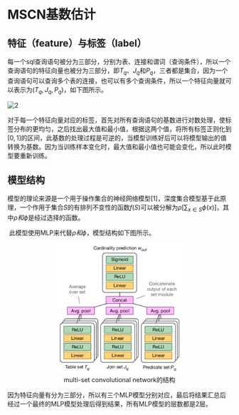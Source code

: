# MSCN基数估计

## 特征（feature）与标签（label）

​		每一个sql查询语句被分为三部分，分别为表、连接和谓词（查询条件），所以一个查询语句的特征向量也被分为三部分，即$T_{q}$、$J_{q}$和$P_{q}$，三者都是集合，因为一个查询语句可以查询多个表的连接，也可以有多个查询条件，所以一个特征向量就可以表示为$(T_{q},J_{q},P_{q})$，如下图所示。

![2](/home/lyp/Codes/JavaCodes/blog/markdown/notes/AI4DB/MSCN/2.png)

​		对于每一个特征向量对应的标签，首先对所有查询语句的基数进行对数处理，使标签分布的更均匀，之后找出最大值和最小值，根据这两个值，将所有标签正则化到$[0,1]$的区间，此基数的处理过程是可逆的，当模型训练好后可以将模型输出的值转换为基数。因为当训练样本变化时，最大值和最小值也可能会变化，所以此时模型要重新训练。

## 模型结构

​		模型的理论来源是一个用于操作集合的神经网络模型[1]，深度集合模型基于此原理，一个作用于集合$S$的有排列不变性的函数$f(S)$可以被分解为$\rho[\sum_{x\in S}\phi(x)]$，其中$\rho$$和\phi$是经过选择的函数。

​		此模型使用MLP来代替$\rho$$和\phi$，模型结构如下图所示。

<div style="text-align: center;"><img src="MSCN/1.png" style="zoom:80%;" /></div>

<div style="text-align: center;">multi-set convolutional network的结构</div>


​		因为特征向量有分为三部分，所以有三个MLP模型分别对应，最后将结果汇总后经过一个最终的MLP模型处理后得到结果，所有MLP模型的层数都是2层。

​	
